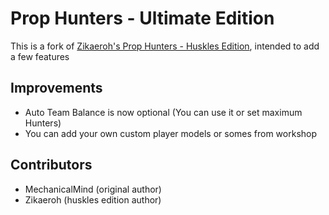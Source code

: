 # Prop Hunters - Ultimate Edition
This is a fork of [Zikaeroh's Prop Hunters - Huskles Edition](https://github.com/zikaeroh/husklesph), intended to add a few features

## Improvements

- Auto Team Balance is now optional (You can use it or set maximum Hunters)
- You can add your own custom player models or somes from workshop

## Contributors

-   MechanicalMind (original author)
-   Zikaeroh (huskles edition author)

